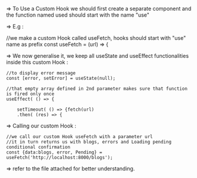 => To Use a Custom Hook we should first create a separate component and the function named used should start with the name "use"

=> E.g : 

//we make a custom Hook called useFetch, hooks should start with "use" name as prefix
const useFetch = (url) => {


=> We now generalise it, we keep all useState and useEffect functionalities inside this custom Hook :

    //to display error message
    const [error, setError] = useState(null);

    //that empty array defined in 2nd parameter makes sure that function is fired only once
    useEffect( () => {
        
        setTimeout( () => {fetch(url)
        .then( (res) => {


=> Calling our custom Hook : 

    //we call our custom Hook useFetch with a parameter url
    //it in turn returns us with blogs, errors and Loading pending conditional confirmation
    const {data:blogs, error, Pending} = useFetch('http://localhost:8000/blogs');

=> refer to the file attached for better understanding.
